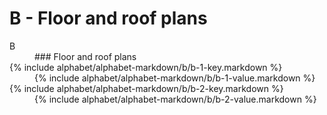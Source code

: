 <div data-role="collapsible" data-inset="false">
	<h1 class="cart-collapsible-div">B - Floor and roof plans</h1>

<dl>

<dt class="alphabet-table-key-letter">
<div markdown="1" >
B
</div>
</dt>
<dd class="alphabet-table-value">
<div markdown="1">
### Floor and roof plans
</div>
</dd>

<dt>
<div markdown="1">
{% include alphabet/alphabet-markdown/b/b-1-key.markdown %}
</div>
</dt>
<dd>
<div markdown="1">
{% include alphabet/alphabet-markdown/b/b-1-value.markdown %}
</div>
</dd>

<dt>
<div markdown="1">
{% include alphabet/alphabet-markdown/b/b-2-key.markdown %}
</div>
</dt>
<dd>
<div markdown="1">
{% include alphabet/alphabet-markdown/b/b-2-value.markdown %}
</div>
</dd>

</dl>

</div>